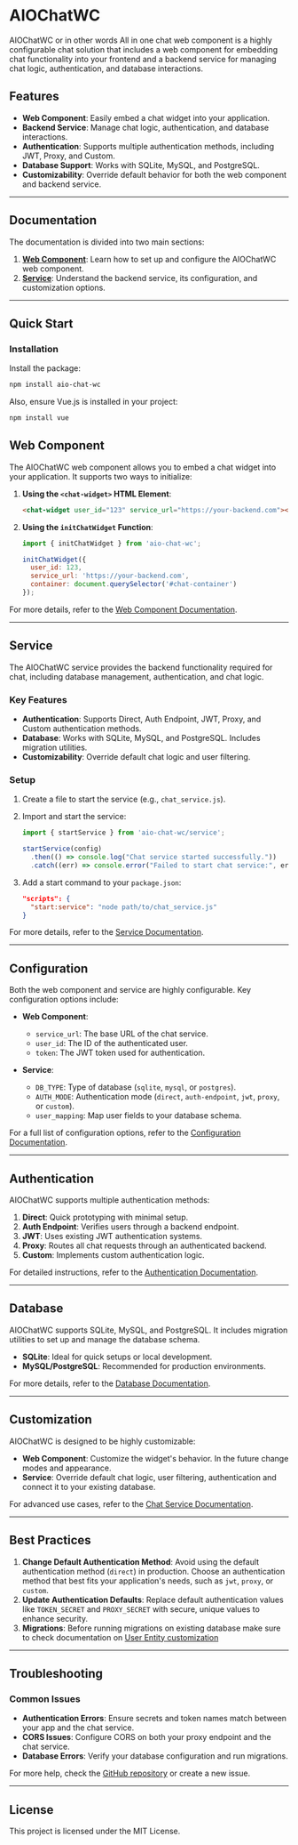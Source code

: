 # AIOChatWC 

AIOChatWC or in other words All in one chat web component is a highly configurable chat solution that includes a web component for embedding chat functionality into your frontend and a backend service for managing chat logic, authentication, and database interactions.

## Features

- **Web Component**: Easily embed a chat widget into your application.
- **Backend Service**: Manage chat logic, authentication, and database interactions.
- **Authentication**: Supports multiple authentication methods, including JWT, Proxy, and Custom.
- **Database Support**: Works with SQLite, MySQL, and PostgreSQL.
- **Customizability**: Override default behavior for both the web component and backend service.

---

## Documentation

The documentation is divided into two main sections:

1. **[Web Component](./docs/web-component/index.md)**: Learn how to set up and configure the AIOChatWC web component.
2. **[Service](./docs/service/index.md)**: Understand the backend service, its configuration, and customization options.

---

## Quick Start

### Installation

Install the package:

```bash
npm install aio-chat-wc
```

Also, ensure Vue.js is installed in your project:

```bash
npm install vue
```

## Web Component

The AIOChatWC web component allows you to embed a chat widget into your application. It supports two ways to initialize:

1. **Using the `<chat-widget>` HTML Element**:
   ```html
   <chat-widget user_id="123" service_url="https://your-backend.com"></chat-widget>
   ```

2. **Using the `initChatWidget` Function**:
   ```javascript
   import { initChatWidget } from 'aio-chat-wc';

   initChatWidget({
     user_id: 123,
     service_url: 'https://your-backend.com',
     container: document.querySelector('#chat-container')
   });
   ```

For more details, refer to the [Web Component Documentation](./docs/web-component/index.md).

---

## Service

The AIOChatWC service provides the backend functionality required for chat, including database management, authentication, and chat logic.

### Key Features

- **Authentication**: Supports Direct, Auth Endpoint, JWT, Proxy, and Custom authentication methods.
- **Database**: Works with SQLite, MySQL, and PostgreSQL. Includes migration utilities.
- **Customizability**: Override default chat logic and user filtering.

### Setup

1. Create a file to start the service (e.g., `chat_service.js`).
2. Import and start the service:
   ```javascript
   import { startService } from 'aio-chat-wc/service';

   startService(config)
     .then(() => console.log("Chat service started successfully."))
     .catch((err) => console.error("Failed to start chat service:", err));
   ```

3. Add a start command to your `package.json`:
   ```json
   "scripts": {
     "start:service": "node path/to/chat_service.js"
   }
   ```

For more details, refer to the [Service Documentation](./docs/service/index.md).

---

## Configuration

Both the web component and service are highly configurable. Key configuration options include:

- **Web Component**:
  - `service_url`: The base URL of the chat service.
  - `user_id`: The ID of the authenticated user.
  - `token`: The JWT token used for authentication.

- **Service**:
  - `DB_TYPE`: Type of database (`sqlite`, `mysql`, or `postgres`).
  - `AUTH_MODE`: Authentication mode (`direct`, `auth-endpoint`, `jwt`, `proxy`, or `custom`).
  - `user_mapping`: Map user fields to your database schema.

For a full list of configuration options, refer to the [Configuration Documentation](./docs/service/config.md).

---

## Authentication

AIOChatWC supports multiple authentication methods:

1. **Direct**: Quick prototyping with minimal setup.
2. **Auth Endpoint**: Verifies users through a backend endpoint.
3. **JWT**: Uses existing JWT authentication systems.
4. **Proxy**: Routes all chat requests through an authenticated backend.
5. **Custom**: Implements custom authentication logic.

For detailed instructions, refer to the [Authentication Documentation](./docs/service/authentication.md).

---

## Database

AIOChatWC supports SQLite, MySQL, and PostgreSQL. It includes migration utilities to set up and manage the database schema.

- **SQLite**: Ideal for quick setups or local development.
- **MySQL/PostgreSQL**: Recommended for production environments.

For more details, refer to the [Database Documentation](./docs/service/database.md).

---

## Customization

AIOChatWC is designed to be highly customizable:

- **Web Component**: Customize the widget's behavior. In the future change modes and appearance. 
- **Service**: Override default chat logic, user filtering, authentication and connect it to your existing database. 

For advanced use cases, refer to the [Chat Service Documentation](./docs/service/chat-service.md).

---

## Best Practices

1. **Change Default Authentication Method**: Avoid using the default authentication method (`direct`) in production. Choose an authentication method that best fits your application's needs, such as `jwt`, `proxy`, or `custom`.
2. **Update Authentication Defaults**: Replace default authentication values like `TOKEN_SECRET` and `PROXY_SECRET` with secure, unique values to enhance security.
3. **Migrations**: Before running migrations on existing database make sure to check documentation on [User Entity customization](./docs/service/database.md#user-entity-customization)

---

## Troubleshooting

### Common Issues

- **Authentication Errors**: Ensure secrets and token names match between your app and the chat service.
- **CORS Issues**: Configure CORS on both your proxy endpoint and the chat service.
- **Database Errors**: Verify your database configuration and run migrations.

For more help, check the [GitHub repository](https://github.com/mamqek/Vue-Chat) or create a new issue.

---

## License

This project is licensed under the MIT License.
